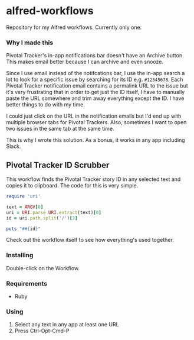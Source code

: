 # alfred-workflows

Repository for my Alfred workflows. Currently only one:

### Why I made this

Pivotal Tracker's in-app notifications bar doesn't have an Archive button. This makes email better because I can archive and even snooze.

Since I use email instead of the notifcations bar, I use the in-app search a lot to look for a specific issue by searching for its ID e.g. `#12345678`. Each Pivotal Tracker notification email contains a permalink URL to the issue but it's very frustrating that in order to get just the ID itself, I have to manually paste the URL somewhere and trim away everything except the ID. I have better things to do with my time.

I could just click on the URL in the notification emails but I'd end up with multiple browser tabs for Pivotal Trackers. Also, sometimes I want to open two issues in the same tab at the same time.

This is why I wrote this solution. As a bonus, it works in any app including Slack.

## Pivotal Tracker ID Scrubber

This workflow finds the Pivotal Tracker story ID in any selected text and copies it to clipboard. The code for this is very simple.

``` ruby
require 'uri'

text = ARGV[0]
uri = URI.parse URI.extract(text)[0]
id = uri.path.split('/')[3]

puts "##{id}"
```

Check out the workflow itself to see how everything's used together.

### Installing

Double-click on the Workflow.

### Requirements

* Ruby

### Using

1. Select any text in any app at least one URL
2. Press Ctrl-Opt-Cmd-P

